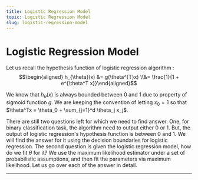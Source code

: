 ```yaml
---
title: Logistic Regression Model
topic: Logistic Regression Model
slug: logistic-regression-model
---
```


# Logistic Regression Model

Let us recall the hypothesis function of logistic regression algorithm : $$\begin{aligned} h_{\theta}(x) &= g(\theta^{T}x) \\&= \frac{1}{1 + e^{\theta^T x}}\end{aligned}$$

We know that $h_{\theta}(x)$ is always bounded between 0 and 1 due to property of sigmoid function $g$. We are keeping the convention of letting $x_0 = 1$ so that $\theta^Tx = \theta_0 + \sum_{j=1}^d \theta_j x_j$.

There are still two questions left for which we need to find answer. One, for binary classification task, the algorithm need to output either $0$ or $1$. But, the output of logistic regression's hypothesis function is between $0$ and $1$. We will find the answer for it using the decision boundaries for logistic regression. The second question is given the logistic regression model, how do we fit $\theta$ for it? We use the maximum likelihood estimator under a set of probabilistic assumptions, and then fit the parameters via maximum likelihood. Let us go over each of the answer in detail.

---
